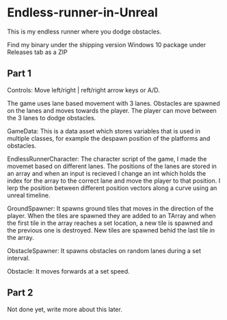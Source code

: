 # Endless-runner-in-Unreal

This is my endless runner where you dodge obstacles.

Find my binary under the shipping version Windows 10 package under Releases tab as a ZIP

## Part 1

Controls:
Move left/right | reft/right arrow keys or A/D.

The game uses lane based movement with 3 lanes. Obstacles are spawned on the lanes and moves towards the player. The player can move between the 3 lanes to dodge obstacles.

GameData: This is a data asset which stores variables that is used in multiple classes, for example the despawn position of the platforms and obstacles.

EndlessRunnerCharacter: The character script of the game, I made the movemet based on different lanes. The positions of the lanes are stored in an array and when an input is recieved I change an int which holds the index for the array to the correct lane and move the player to that position. I lerp the position between different position vectors along a curve using an unreal timeline.

GroundSpawner: It spawns ground tiles that moves in the direction of the player. When the tiles are spawned they are added to an TArray and when the first tile in the array reaches a set location, a new tile is spawned and the previous one is destroyed. New tiles are spawned behid the last tile in the array.

ObstacleSpawner: It spawns obstacles on random lanes during a set interval.

Obstacle: It moves forwards at a set speed.

## Part 2

Not done yet, write more about this later.
